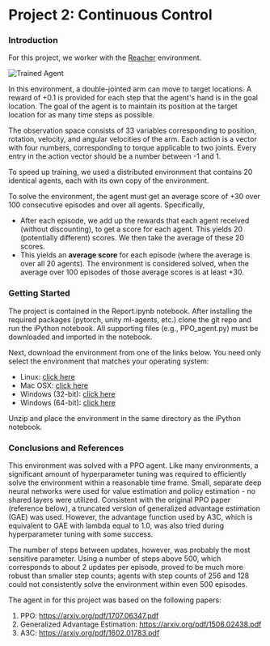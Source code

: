 [//]: # (Image References)

[image1]: https://user-images.githubusercontent.com/10624937/43851024-320ba930-9aff-11e8-8493-ee547c6af349.gif "Trained Agent"
[image2]: https://user-images.githubusercontent.com/10624937/43851646-d899bf20-9b00-11e8-858c-29b5c2c94ccc.png "Crawler"


# Project 2: Continuous Control

### Introduction

For this project, we worker with the [Reacher](https://github.com/Unity-Technologies/ml-agents/blob/master/docs/Learning-Environment-Examples.md#reacher) environment.

![Trained Agent][image1]

In this environment, a double-jointed arm can move to target locations. A reward of +0.1 is provided for each step that the agent's hand is in the goal location. The goal of the agent is to maintain its position at the target location for as many time steps as possible.

The observation space consists of 33 variables corresponding to position, rotation, velocity, and angular velocities of the arm. Each action is a vector with four numbers, corresponding to torque applicable to two joints. Every entry in the action vector should be a number between -1 and 1.

To speed up training, we used a distributed environment that contains 20 identical agents, each with its own copy of the environment.   

To solve the environment, the agent must get an average score of +30 over 100 consecutive episodes and over all agents.  Specifically,
- After each episode, we add up the rewards that each agent received (without discounting), to get a score for each agent.  This yields 20 (potentially different) scores.  We then take the average of these 20 scores. 
- This yields an **average score** for each episode (where the average is over all 20 agents).
The environment is considered solved, when the average over 100 episodes of those average scores is at least +30. 

### Getting Started

The project is contained in the Report.ipynb notebook. After installing the required packages (pytorch, unity ml-agents, etc.) clone the git repo and run the iPython notebook. All supporting files (e.g., PPO_agent.py) must be downloaded and imported in the notebook.

Next, download the environment from one of the links below.  You need only select the environment that matches your operating system:

- Linux: [click here](https://s3-us-west-1.amazonaws.com/udacity-drlnd/P2/Reacher/Reacher_Linux.zip)
- Mac OSX: [click here](https://s3-us-west-1.amazonaws.com/udacity-drlnd/P2/Reacher/Reacher.app.zip)
- Windows (32-bit): [click here](https://s3-us-west-1.amazonaws.com/udacity-drlnd/P2/Reacher/Reacher_Windows_x86.zip)
- Windows (64-bit): [click here](https://s3-us-west-1.amazonaws.com/udacity-drlnd/P2/Reacher/Reacher_Windows_x86_64.zip)

Unzip and place the environment in the same directory as the iPython notebook.

### Conclusions and References

This environment was solved with a PPO agent. Like many environments, a significant amount of hyperparameter tuning was required to efficiently solve the environment within a reasonable time frame. Small, separate deep neural networks were used for value estimation and policy estimation - no shared layers were utilized. Consistent with the original PPO paper (reference below), a truncated version of generalized advantage estimation (GAE) was used. However, the advantage function used by A3C, which is equivalent to GAE with lambda equal to 1.0, was also tried during hyperparameter tuning with some success. 

The number of steps between updates, however, was probably the most sensitive parameter. Using a number of steps above 500, which corresponds to about 2 updates per episode, proved to be much more robust than smaller step counts; agents with step counts of 256 and 128 could not consistently solve the environment within even 500 episodes.

The agent in for this project was based on the following papers:
1. PPO: https://arxiv.org/pdf/1707.06347.pdf
2. Generalized Advantage Estimation: https://arxiv.org/pdf/1506.02438.pdf
3. A3C: https://arxiv.org/pdf/1602.01783.pdf
